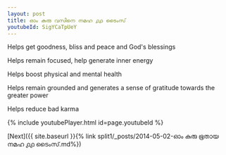 ```yaml
---
layout: post
title: ഓം കുരു വസിനെ നമഹ ൧൧ ടൈംസ്
youtubeId: SigYCaTpUeY
---
```

 
 
Helps get goodness, bliss and peace and God's blessings
 
Helps remain focused, help generate inner energy 
 
Helps boost physical and mental health 
 
Helps remain grounded and generates a sense of gratitude towards the greater power 
 
Helps reduce bad karma
 
 
 
 


{% include youtubePlayer.html id=page.youtubeId %}
 
[Next]({{ site.baseurl }}{% link  split1/_posts/2014-05-02-ഓം കുരു ഭൂതായ നമഹ ൧൧ ടൈംസ്.md%})
 
